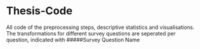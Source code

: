# Thesis-Code
All code of the preprocessing steps, descriptive statistics and visualisations. 
The transformations for different survey questions are seperated per question, indicated with #####Survey Question Name
